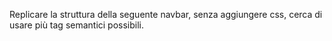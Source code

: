 Replicare la struttura della seguente navbar, senza aggiungere css, cerca di usare più tag semantici possibili.
